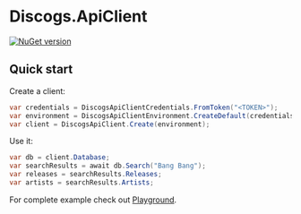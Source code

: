 # Discogs.ApiClient

[![NuGet version](https://badge.fury.io/nu/Discogs.ApiClient.svg)](https://www.nuget.org/packages/Discogs.ApiClient)

## Quick start

Create a client:
```C#
var credentials = DiscogsApiClientCredentials.FromToken("<TOKEN>");
var environment = DiscogsApiClientEnvironment.CreateDefault(credentials);
var client = DiscogsApiClient.Create(environment);
```

Use it:
```C#
var db = client.Database;
var searchResults = await db.Search("Bang Bang");
var releases = searchResults.Releases;
var artists = searchResults.Artists;
```

For complete example check out [Playground](https://github.com/ilyalatt/Discogs.ApiClient/blob/master/src/Playground/Program.cs).
